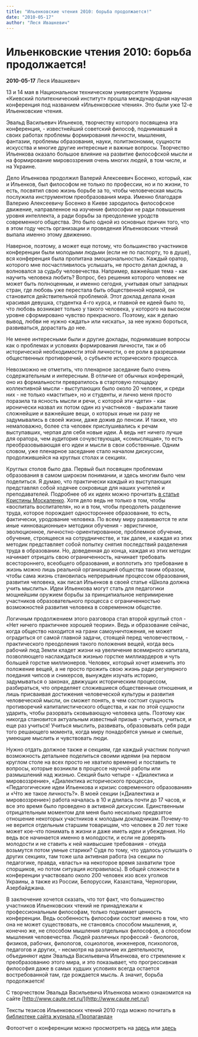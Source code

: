 ```yaml
---
title: "Ильенковские чтения 2010: борьба продолжается!"
date: "2010-05-17"
author: "Леся Ивашкевич"
---
```


# Ильенковские чтения 2010: борьба продолжается!

**2010-05-17** Леся Ивашкевич

13 и 14 мая в Национальном техническом университете Украины «Киевский политехнический институт» прошла международная научная конференция под названием «Ильенковские чтения». Это были уже 12-е Ильенковские чтения.

Эвальд Васильевич Ильнеков, творчеству которого посвящена эта конференция, - известнейший советский философ, поднимавший в своих работах проблемы формирования личности, мышления, фантазии, проблемы образования, науки, политэкономии, сущности искусства и многие другие интересные и важные вопросы. Творчество Ильенкова оказало большое влияние на развитие философской мысли и на формирование мировоззрения очень многих людей, в том числе, и на Украине.

Дело Ильенкова продолжил Валерий Алексеевич Босенко, который, как и Ильенков, был философом не только по профессии, но и по жизни, то есть, посвятил свою жизнь борьбе за то, чтобы человеческая мысль послужила инструментом преобразования мира. Именно благодаря Валерию Алексеевичу Босенко в Киеве зародилось философское движение, направленное на изучение философии не ради повышения уровня интеллекта, а ради борьбы за преодоление уродств современного общества. Это было одной из основных причин того, что в этом году честь организации и проведения Ильенковских чтений выпала именно этому движению.

Наверное, поэтому, а может еще потому, что большинство участников конференции были молодыми людьми (если не по паспорту, то в душе), вся конференция была пропитана эмоциональностью. Каждый оратор, которого мне посчастливилось услышать, не просто делал доклад, а волновался за судьбу человечества. Например, важнейшая тема - как научить человека любить? Вопрос, без решения которого человек не может быть полноценным, и именно сегодня, учитывая опыт западных стран, где любовь уже перестала быть общественной нормой, он становится действительной проблемой. Этот доклад делала юная красивая девушка, студентка 4-го курса, и главной ее идеей было то, что любовь возникает только у такого человека, у которого на высоком уровне сформировано чувство прекрасного. Поэтому, как я делаю вывод, любви не нужно «ждать» или «искать», за нее нужно бороться, развиваться, дорастать до нее.

Не менее интересными были и другие доклады, поднимавшие вопросы как о проблемах и условиях формирования личности, так и об исторической необходимости этой личности, о ее роли в разрешении общественных противоречий, о субъекте исторического процесса.

Невозможно не отметить, что пленарное заседание было очень содержательным и интересным. В отличие от обычных конференций, оно из формальности превратилось в стартовую площадку коллективной мысли - выступающих было около 20 человек, и среди них - не только «маститые», но и студенты, и лично меня просто поразила та ясность мысли и речи, с которой эти «дети» - как иронически назвал их потом один из участников - выражали такие сложнейшие и важнейшие вещи, о которых иные ни разу не задумывались в своей жизни, даже дожив до пенсии. И также, что немаловажно, более ста человек прислушивались к речам выступавших, черпая для себя новые идеи. А ведь нет ничего лучше для оратора, чем аудитория сочувствующая, «сомыслящая», то есть преобразовывающая его идеи и мысли в свои собственные. Одним словом, уже пленарное заседание стало началом дискуссии, продолжившейся на круглых столах и секциях.

Круглых столов было два. Первый был посвящен проблемам образования в самом широком понимании, и здесь многим было чем поделиться. Я думаю, что практически каждый из выступающих представлял собой ходячее сокровище для наших учителей и преподавателей. Подробнее об их идеях можно прочитать [в статье Кристины Москаленко](/2263.html). Хотя дело ведь не только в том, чтобы «воспитать воспитателя», но и в том, чтобы преодолеть разделение труда, которое порождает одностороннее образование, то есть, фактически, уродование человека. По всему миру развиваются те или иные «инновационные» методики обучения - эвристичное, эволюционное, личностно-ориентированное, проблемное обучение, обучение, строящееся на сотрудничестве, и так далее, и каждая из этих методик представляет собой попытку снятия последствий разделения труда в образовании. Но, доведенная до конца, каждая из этих методик начинает отрицать свою ограниченность, начинает требовать всестороннего, всеобщего образования, и воплотить это требование в жизнь можно лишь реальной организацией общества таким образом, чтобы сама жизнь становилась непрерывным процессом образования, развития человека, как писал Ильенков в своей статье «Школа должна учить мыслить». Идеи Ильенкова могут стать для педагогики мощнейшим оружием борьбы за принципиальное непримирение участников образовательного процесса с ограниченностью возможностей развития человека в современном обществе.

Логичным продолжением этого разговора стал второй круглый стол - «Нет ничего практичнее хорошей теории». Ведь и образование сейчас, когда общество находится на грани самоуничтожения, не может оградиться от самой главной задачи, стоящей перед человечеством, - практического преодоления такого положения вещей, когда весь рабочий люд Земли кладет жизни на увеличение всемирного капитала, позволяющего наслаждаться жизнью горстке миллиардеров и чуть большей горстке миллионеров. Человек, который хочет изменить это положение вещей, а не просто прожить свою жизнь ради регулярного поедания чипсов и сникерсов, вынужден изучать историю, задумываться о законах, движущих историческим процессом, разбираться, что определяет сложившиеся общественные отношения, и лишь присваивая достижения человеческой культуры и развития человеческой мысли, он сможет понять, в чем состоит сущность противоречий капиталистического общества, и как по этой сущности ударить, чтобы разорвать сковывающую человека цепь. Поэтому как никогда становится актуальным известный призыв - учиться, учиться, и еще раз учиться! Учиться мыслить, развивать, образовывать себя ради того решающего момента, когда миру понадобятся умные и смелые, умеющие мыслить и чувствовать люди.

Нужно отдать должное также и секциям, где каждый участник получил возможность детальнее поделиться своими идеями (на первом круглом столе на всех просто не хватило времени) и поставить те вопросы, которые возникли в процессе научной работы или размышлений над жизнью. Секций было четыре - «Диалектика и мировоззрение», «Диалектика исторического процесса», «Педагогические идеи Ильенкова и кризис современного образования» и «Что же такое личность?». В моей секции («Диалектика и мировоззрение») работа началась в 10 и длилась почти до 17 часов, и все это время было проведено в активной дискуссии. Единственным отрицательным моментом для меня было несколько предвзятое отношение некоторых участников к молодым докладчикам. Почему-то не верится отдельным старшим товарищам, что человек в 20 лет тоже может кое-что понимать в жизни и даже иметь идеи и убеждения. Но ведь все начинается именно в молодости, и если не доверять молодости и не ставить к ней наивысшие требования - откуда возьмутся потом умные старики? Судя по тому, что удалось услышать о других секциях, там тоже шла активная работа (на секции по педагогике, правда, «власть» на некоторое время захватили трое спорщиков, но потом ситуация исправилась). В общей сложности в конференции участвовало около 200 человек изо всех уголков Украины, а также из России, Белоруссии, Казахстана, Черногории, Азербайджана.

В заключение хочется сказать, что тот факт, что большинство участников Ильенковских чтений не принадлежали к профессиональным философам, только поднимает ценность конференции. Ведь особенность философии состоит именно в том, что она не может существовать, не становясь способом мышления, и, конечно же, не способом мышления отдельных философов, а способом мышления человечества. Людей различных профессий - биологов, физиков, рабочих, филологов, социологов, инженеров, психологов, педагогов и других, - несмотря на различие их деятельности, объединяют идеи Эвальда Васильевича Ильенкова, его стремление к преобразованию этого мира, и это показывает, что прогрессивная философия даже в самых худших условиях всегда остается востребованной там, где рождается мысль. А значит, борьба продолжается!

С творчеством Эвальда Васильевича Ильенкова можно ознакомится на сайте [http://www.caute.net.ru/](http://www.caute.net.ru/)

Тексты тезисов Ильенковских чтений 2010 года можно почитать в [библиотеке сайта журнала «Пропаганда»](/bibl/IlienkovTezis-2010.zip)

Фотоотчет о конференции можно просмотреть на [здесь](http://dnvr.kpi.ua/news/konferenciya-illyenkivski-chitannya-2010-na-fsp-fotozvit/) или [здесь](http://student.kpi.ua/1774/konferenciya-ilenkovskie-chteniya-2010-fotootchet/#more-1774)